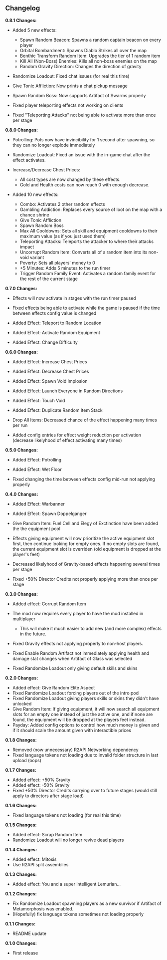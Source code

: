 ## Changelog

**0.8.1 Changes:**

* Added 5 new effects:
  * Spawn Random Beacon: Spawns a random captain beacon on every player
  * Orbital Bombardment: Spawns Diablo Strikes all over the map
  * Benthic Transform Random Item: Upgrades the tier of 1 random item
  * Kill All (Non-Boss) Enemies: Kills all non-boss enemies on the map
  * Random Gravity Direction: Changes the direction of gravity

* Randomize Loadout: Fixed chat issues (for real this time)

* Give Tonic Affliction: Now prints a chat pickup message

* Spawn Random Boss: Now supports Artifact of Swarms properly

* Fixed player teleporting effects not working on clients

* Fixed "Teleporting Attacks" not being able to activate more than once per stage

**0.8.0 Changes:**

* Potrolling: Pots now have invincibility for 1 second after spawning, so they can no longer explode immediately

* Randomize Loadout: Fixed an issue with the in-game chat after the effect activates.

* Increase/Decrease Chest Prices:
  * All cost types are now changed by these effects.
  * Gold and Health costs can now reach 0 with enough decrease.

* Added 10 new effects:
  * Combo: Activates 2 other random effects
  * Gambling Addiction: Replaces every source of loot on the map with a chance shrine
  * Give Tonic Affliction
  * Spawn Random Boss
  * Max All Cooldowns: Sets all skill and equipment cooldowns to their maximum value (as if you just used them)
  * Teleporting Attacks: Teleports the attacker to where their attacks impact
  * Uncorrupt Random Item: Converts all of a random item into its non-void variant
  * Poverty: Sets all players' money to 0
  * +5 Minutes: Adds 5 minutes to the run timer
  * Trigger Random Family Event: Activates a random family event for the rest of the current stage

**0.7.0 Changes:**

* Effects will now activate in stages with the run timer paused
* Fixed effects being able to activate while the game is paused if the time between effects config value is changed

* Added Effect: Teleport to Random Location
* Added Effect: Activate Random Equipment
* Added Effect: Change Difficulty

**0.6.0 Changes:**

* Added Effect: Increase Chest Prices
* Added Effect: Decrease Chest Prices
* Added Effect: Spawn Void Implosion
* Added Effect: Launch Everyone in Random Directions
* Added Effect: Touch Void
* Added Effect: Duplicate Random Item Stack

* Drop All Items: Decreased chance of the effect happening many times per run

* Added config entries for effect weight reduction per activation (decrease likelyhood of effect activating many times)

**0.5.0 Changes:**

* Added Effect: Potrolling
* Added Effect: Wet Floor

* Fixed changing the time between effects config mid-run not applying properly

**0.4.0 Changes:**

* Added Effect: Warbanner
* Added Effect: Spawn Doppelganger

* Give Random Item: Fuel Cell and Elegy of Exctinction have been added the the equipment pool

* Effects giving equipment will now prioritize the active equipment slot first, then continue looking for empty ones. If no empty slots are found, the current equipment slot is overriden (old equipment is dropped at the player's feet)

* Decreased likelyhood of Gravity-based effects happening several times per stage

* Fixed +50% Director Credits not properly applying more than once per stage

**0.3.0 Changes:**

* Added effect: Corrupt Random Item

* The mod now requires every player to have the mod installed in multiplayer
  * This will make it much easier to add new (and more complex) effects in the future.

* Fixed Gravity effects not applying properly to non-host players.

* Fixed Enable Random Artifact not immediately applying health and damage stat changes when Artifact of Glass was selected

* Fixed Randomize Loadout only giving default skills and skins

**0.2.0 Changes:**

* Added effect: Give Random Elite Aspect
* Fixed Randomize Loadout forcing players out of the intro pod
* Fixed Randomize Loadout giving players skills or skins they didn't have unlocked
* Give Random Item: If giving equipment, it will now search all equipment slots for an empty one instead of just the active one, and if none are found, the equipment will be dropped at the players feet instead.
* Payday: Added config options to control how much money is given and if it should scale the amount given with interactible prices

**0.1.8 Changes:**

* Removed (now unnecessary) R2API.Networking dependency
* Fixed language tokens not loading due to invalid folder structure in last upload (oops)

**0.1.7 Changes:**

* Added effect: +50% Gravity
* Added effect: -50% Gravity
* Fixed +50% Director Credits carrying over to future stages (would still apply to directors after stage load)

**0.1.6 Changes:**

* Fixed language tokens not loading (for real this time)

**0.1.5 Changes:**

* Added effect: Scrap Random Item
* Randomize Loadout will no longer revive dead players

**0.1.4 Changes:**

* Added effect: Mitosis
* Use R2API split assemblies

**0.1.3 Changes:**

* Added effect: You and a super intelligent Lemurian...

**0.1.2 Changes:**

* Fix Randomize Loadout spawning players as a new survivor if Artifact of Metamorphosis was enabled.
* (Hopefully) fix language tokens sometimes not loading properly

**0.1.1 Changes:**

* README update

**0.1.0 Changes:**

* First release